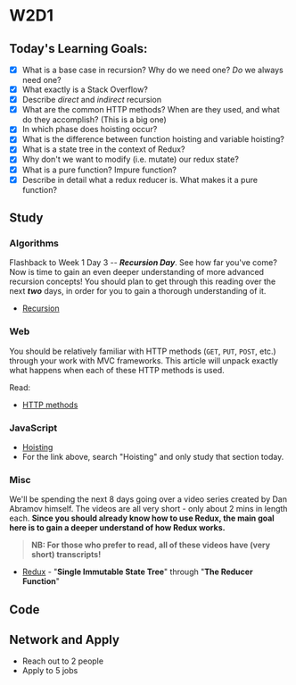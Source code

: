 # W2D1

## Today's Learning Goals:

- [x] What is a base case in recursion? Why do we need one? _Do_ we always need one?
- [x] What exactly is a Stack Overflow?
- [x] Describe _direct_ and _indirect_ recursion
- [x] What are the common HTTP methods? When are they used, and what do they accomplish? (This is a big one)
- [x] In which phase does hoisting occur?
- [x] What is the difference between function hoisting and variable hoisting?
- [x] What is a state tree in the context of Redux?
- [x] Why don't we want to modify (i.e. mutate) our redux state?
- [x] What is a pure function? Impure function?
- [x] Describe in detail what a redux reducer is. What makes it a pure function?

## Study

### Algorithms

Flashback to Week 1 Day 3 -- **_Recursion Day_**. See how far you've come? Now is time to gain an even deeper understanding of more advanced recursion concepts! You should plan to get through this reading over the next **_two_** days, in order for you to gain a thorough understanding of it. 

* [Recursion](https://www.geeksforgeeks.org/recursion/)

### Web

You should be relatively familiar with HTTP methods (`GET`, `PUT`, `POST`, etc.) through your work with MVC frameworks. This article will unpack exactly what happens when each of these HTTP methods is used. 

Read: 

* [HTTP methods](https://www.tutorialspoint.com/http/http_methods.htm)

### JavaScript

* [Hoisting](https://medium.freecodecamp.org/the-definitive-javascript-handbook-for-a-developer-interview-44ffc6aeb54e)
* For the link above, search "Hoisting" and only study that section today.

### Misc
We'll be spending the next 8 days going over a video series created by Dan Abramov himself. The videos are all very short - only about 2 mins in length each. **Since you should already know how to use Redux, the main goal here is to gain a deeper understand of how Redux works.**
>**NB: For those who prefer to read, all of these videos have (very short) transcripts!**

* [Redux](https://egghead.io/courses/getting-started-with-redux) - "**Single Immutable State Tree**" through "**The Reducer Function**"

## Code

## Network and Apply

* Reach out to 2 people
* Apply to 5 jobs
